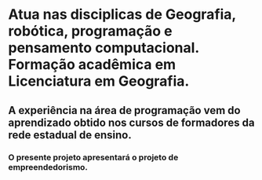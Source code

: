 # Atua nas disciplicas de Geografia, robótica, programação e pensamento computacional. Formação acadêmica em Licenciatura em Geografia.
## A experiência na área de programação vem do aprendizado obtido nos cursos de formadores da rede estadual de ensino.
### O presente projeto apresentará o projeto de empreendedorismo.
